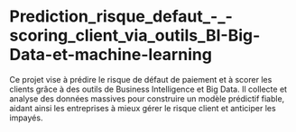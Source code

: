 # Prediction_risque_defaut_-_-scoring_client_via_outils_BI-Big-Data-et-machine-learning
Ce projet vise à prédire le risque de défaut de paiement et à scorer les clients grâce à des outils de Business Intelligence et Big Data. Il collecte et analyse des données massives pour construire un modèle prédictif fiable, aidant ainsi les entreprises à mieux gérer le risque client et anticiper les impayés.
